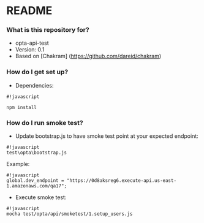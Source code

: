 # README #

### What is this repository for? ###

* opta-api-test
* Version: 0.1
* Based on [Chakram] (https://github.com/dareid/chakram)

### How do I get set up? ###

* Dependencies:

```
#!javascript

npm install
```

### How do I run smoke test? ###

* Update bootstrap.js to have smoke test point at your expected endpoint:

```
#!javascript
test\opta\bootstrap.js
```

Example:
```
#!javascript
global.dev_endpoint = "https://0d8aksreg6.execute-api.us-east-1.amazonaws.com/qa17";
```


* Execute smoke test:

```
#!javascript
mocha test/opta/api/smoketest/1.setup_users.js
```